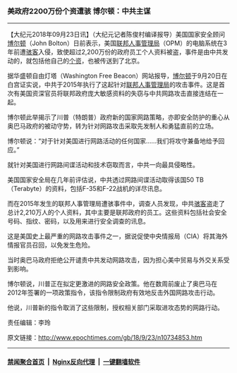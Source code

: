 ### 美政府2200万份个资遭骇 博尔顿：中共主谋
------------------------

<p>【大纪元2018年09月23日讯】（大纪元记者陈俊村编译报导）美国国家安全顾问<a href="http://www.epochtimes.com/gb/tag/%E5%8D%9A%E5%B0%94%E9%A1%BF.html">博尔顿</a>（John Bolton）日前表示，美国<a href="http://www.epochtimes.com/gb/tag/%E8%81%94%E9%82%A6.html">联邦</a><a href="http://www.epochtimes.com/gb/tag/%E4%BA%BA%E4%BA%8B%E7%AE%A1%E7%90%86%E5%B1%80.html">人事管理局</a>（OPM）的电脑系统在3年前遭<a href="http://www.epochtimes.com/gb/tag/%E9%AA%87%E5%AE%A2.html">骇客</a>入侵，致使超过2,200万份的政府员工个人资料被盗，事件是由中共发动的，就包括他自己的<a href="http://www.epochtimes.com/gb/tag/%E4%B8%AA%E8%B5%84.html">个资</a>，也被传送到了北京。</p>
<p>据华盛顿自由灯塔（Washington Free Beacon）网站报导，<a href="http://www.epochtimes.com/gb/tag/%E5%8D%9A%E5%B0%94%E9%A1%BF.html">博尔顿</a>于9月20日在白宫证实说，中共于2015年执行了这起针对<a href="http://www.epochtimes.com/gb/tag/%E8%81%94%E9%82%A6.html">联邦</a><a href="http://www.epochtimes.com/gb/tag/%E4%BA%BA%E4%BA%8B%E7%AE%A1%E7%90%86%E5%B1%80.html">人事管理局</a>的攻击事件。这是首次有美国资深官员将联邦政府庞大敏感资料的失窃与中共网路攻击直接连结在一起。</p>
<p>博尔顿此举揭示了川普（特朗普）政府新的国家网路策略，亦即安全防护的重心从奥巴马政府的被动守势，转为针对网路攻击采取先发制人和勇猛直前的立场。</p>
<p>博尔顿说：“对于针对美国进行网路活动的任何国家……我们将攻守兼备地给予回应。”</p>
<p>就针对美国进行网路间谍活动和技术窃取而言，中共一向最具侵略性。</p>
<p>美国国家安全局在几年前评估说，中共透过网路间谍活动取得该国50 TB（Terabyte）的资料，包括F-35和F-22战机的详尽讯息。</p>
<p>而在2015年发生的联邦人事管理局遭骇事件中，调查人员发现，中共<a href="http://www.epochtimes.com/gb/tag/%E9%AA%87%E5%AE%A2.html">骇客</a>盗走了总计2,210万人的个人资料，其中主要是联邦政府的员工。这些资料包括社会安全号码、指纹、密码，以及用来进行安全调查的讯息。</p>
<p>这是美国史上最严重的网路攻击事件之一，据说促使中央情报局（CIA）将其海外情报官员召回，以免发生危险。</p>
<p>当时奥巴马政府拒绝公开谴责中共发动网路攻击，因为担心美中贸易与外交关系受到影响。</p>
<p>博尔顿说，川普正在拟定更激进的网路安全政策。他在数周前废止了奥巴马在2012年签署的一项政策指令，该指令限制政府有效地反击外国网路攻击行动。</p>
<p>他说，川普新的指令取消了这些限制，授权相关部门采取进攻态势的网路行动。</p>
<p>责任编辑：李玲</p>

原文链接：http://www.epochtimes.com/gb/18/9/23/n10734853.htm


------------------------
#### [禁闻聚合首页](https://github.com/gfw-breaker/banned-news/blob/master/README.md) &nbsp;|&nbsp; [Nginx反向代理](https://github.com/gfw-breaker/open-proxy/blob/master/README.md) &nbsp;|&nbsp; [一键翻墙软件](https://github.com/gfw-breaker/nogfw/blob/master/README.md)